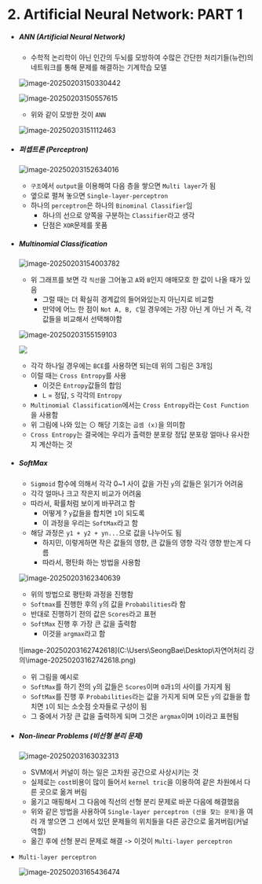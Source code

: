 # 2. Artificial Neural Network: PART 1

- ##### ANN (Artificial Neural Network)

  - 수학적 논리학이 아닌 인간의 두뇌를 모방하여 수많은 간단한 처리기들(뉴런)의 네트워크를 통해 문제를 해결하는 기계학습 모델

  ![image-20250203150330442](C:\Users\SeongBae\AppData\Roaming\Typora\typora-user-images\image-20250203150330442.png)

  ![image-20250203150557615](C:\Users\SeongBae\AppData\Roaming\Typora\typora-user-images\image-20250203150557615.png)

  - 위와 같이 모방한 것이 `ANN`

  ![image-20250203151112463](C:\Users\SeongBae\AppData\Roaming\Typora\typora-user-images\image-20250203151112463.png)



- ##### 퍼셉트론 (Perceptron)

  ![image-20250203152634016](C:\Users\SeongBae\AppData\Roaming\Typora\typora-user-images\image-20250203152634016.png)

  - `구조`에서 `output`을 이용해여 다음 층을 쌓으면 `Multi layer`가 됨
  - 옆으로 펼쳐 놓으면 `Single-layer-perceptron`
  - 하나의 `perceptron`은 하나의 `Binominal Classifier`임
    - 하나의 선으로 양쪽을 구분하는 `Classifier`라고 생각
    - 단점은 `XOR`문제를 못품



- ##### Multinomial Classification

  ![image-20250203154003782](C:\Users\SeongBae\AppData\Roaming\Typora\typora-user-images\image-20250203154003782.png)

  - 위 그래프를 보면 각 `직선`을 그어놓고 `A`와 `B`인지 애매모호 한 값이 나올 때가 있음
    - 그럴 때는 더 확실히 경계값의 들어와있는지 아닌지로 비교함
    - 만약에 어느 한 점이 `Not A, B, C`일 경우에는 가장 아닌 게 아닌 거 즉, 각 값들을 비교해서 선택해야함

  ![image-20250203155159103](C:\Users\SeongBae\AppData\Roaming\Typora\typora-user-images\image-20250203155159103.png)

  ![ ](C:\Users\SeongBae\AppData\Roaming\Typora\typora-user-images\image-20250203160304311.png)

  - 각각 하나일 경우에는 `BCE`를 사용하면 되는데 위의 그림은 3개임
  - 이럴 때는 `Cross Entropy`를 사용
    - 이것은 `Entropy`값들의 합임
    - `L` = 정답, `S` 각각의 `Entropy`
  - `Multinomial Classification`에서는 `Cross Entropy`라는 `Cost Function`을 사용함
  - 위 그림에 나와 있는 ⊙ 해당 기호는 `곱셈 (x)`을 의미함
  - `Cross Entropy`는 결국에는 우리가 출력한 분포랑 정답 분포랑 얼마나 유사한지 계산하는 것



- ##### SoftMax

  -  `Sigmoid` 함수에 의해서 각각 0~1 사이 값을 가진 `y`의 값들은 읽기가 어려움
  - 각각 얼마나 크고 작은지 비교가 어려움
  - 따라서, 확률처럼 보이게 바꾸려고 함
    - 어떻게 ? `y`값들을 합치면 `1`이 되도록
    - 이 과정을 우리는 `SoftMax`라고 함
  - 해당 과정은 `y1 + y2 + yn...`으로 값을 나누어도 됨
    - 하지민, 이렇게하면 작은 값들의 영향, 큰 값들의 영향 각각 영향 받는게 다름
    - 따라서, 평탄화 하는 방법을 사용함

  ![image-20250203162340639](C:\Users\SeongBae\AppData\Roaming\Typora\typora-user-images\image-20250203162340639.png)

  - 위의 방법으로 평탄화 과정을 진행함
  - `Softmax`를 진행한 후의 `y`의 값을 `Probabilities`라 함
  - 반대로 진행하기 전의 값은 `Scores`라고 표현
  - `SoftMax` 진행 후 가장 큰 값을 출력함
    - 이것을 `argmax`라고 함

  ![image-20250203162742618](C:\Users\SeongBae\Desktop\자연어처리 강의\image-20250203162742618.png)

  - 위 그림을 예시로
  - `SoftMax`를 하기 전의 `y`의 값들은 `Scores`이며 `0`과`1`의 사이를 가지게 됨
  - `SoftMax`를 진행 후 `Probabilities`라는 값을 가지게 되며 모든 `y`의 값들을 합치면 `1`이 되는 소숫점 숫자들로 구성이 됨
  - 그 중에서 가장 큰 값을 출력하게 되며 그것은 `argmax`이며 `1`이라고 표현됨



- ##### Non-linear Problems (비선형 분리 문제)

  ![image-20250203163032313](C:\Users\SeongBae\AppData\Roaming\Typora\typora-user-images\image-20250203163032313.png)

  - SVM에서 커널이 하는 일은 고차원 공간으로 사상시키는 것
  - 실제로는 `cost`비용이 많이 들어서 `kernel tric`을 이용하여 같은 차원에서 다른 곳으로 옮겨 버림
  - 옮기고 매핑해서 그 다음에 직선의 선형 분리 문제로 바꾼 다음에 해결했음
  - 위와 같은 방법을 사용하여 `Single-layer perceptron (선을 찾는 문제)`을 여러 개 쌓으면 그 선에서 있던 문제들의 위치들을 다른 공간으로 옮겨버림(커널 역할)
  - 옮긴 후에 선형 분리 문제로 해결 -> 이것이 `Multi-layer perceptron`

- `Multi-layer perceptron`

  ![image-20250203165436474](C:\Users\SeongBae\AppData\Roaming\Typora\typora-user-images\image-20250203165436474.png)

  